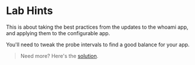 # Lab Hints

This is about taking the best practices from the updates to the whoami app, and applying them to the configurable app.

You'll need to tweak the probe intervals to find a good balance for your app.

> Need more? Here's the [solution](solution.md).